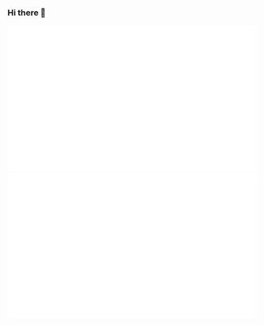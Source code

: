 ### Hi there 👋

<!--
**nghihua/nghihua** is a ✨ _special_ ✨ repository because its `README.md` (this file) appears on your GitHub profile.

Here are some ideas to get you started:

- 🔭 I’m currently working on ...
- 🌱 I’m currently learning ...
- 👯 I’m looking to collaborate on ...
- 🤔 I’m looking for help with ...
- 💬 Ask me about ...
- 📫 How to reach me: ...
- 😄 Pronouns: ...
- ⚡ Fun fact: ...
-->

![Nghi Hua's Overview](https://github.com/nghihua/github-stats/blob/master/generated/overview.svg)
![Nghi Hua's Languages](https://github.com/nghihua/github-stats/blob/master/generated/languages.svg)
